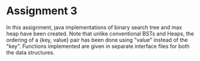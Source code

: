 # Assignment 3

In this assignment, java implementations of binary search tree and max heap have been created. Note that unlike conventional BSTs and Heaps, the ordering of a {key, value} pair has been done using "value" instead of the "key". Functions implemented are given in separate interface files for both the data structures.  
